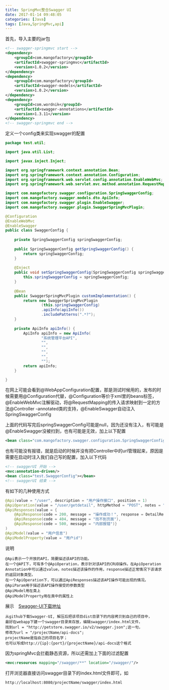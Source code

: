 ```yaml
---
title: SpringMvc整合Swagger UI
date: 2017-01-14 09:48:05
categories: [Java]
tags: [Java,SpringMvc,api]
---
```

首先，导入主要的jar包
```XML
<!-- swagger-springmvc start -->
<dependency>
	<groupId>com.mangofactory</groupId>
	<artifactId>swagger-springmvc</artifactId>
	<version>1.0.2</version>
</dependency>
<dependency>
	<groupId>com.mangofactory</groupId>
	<artifactId>swagger-models</artifactId>
	<version>1.0.2</version>
</dependency>
<dependency>
	<groupId>com.wordnik</groupId>
	<artifactId>swagger-annotations</artifactId>
	<version>1.3.11</version>
</dependency>
<!-- swagger-springmvc end -->
```
定义一个config类来实现swagger的配置
```Java
package test.util;

import java.util.List;

import javax.inject.Inject;

import org.springframework.context.annotation.Bean;
import org.springframework.context.annotation.Configuration;
import org.springframework.web.servlet.config.annotation.EnableWebMvc;
import org.springframework.web.servlet.mvc.method.annotation.RequestMappingHandlerMapping;

import com.mangofactory.swagger.configuration.SpringSwaggerConfig;
import com.mangofactory.swagger.models.dto.ApiInfo;
import com.mangofactory.swagger.plugin.EnableSwagger;
import com.mangofactory.swagger.plugin.SwaggerSpringMvcPlugin;

@Configuration
@EnableWebMvc
@EnableSwagger
public class SwaggerConfig {
	
	private SpringSwaggerConfig springSwaggerConfig;
	
	public SpringSwaggerConfig getSpringSwaggerConfig() {
		return springSwaggerConfig;
	}
	
	@Inject
	public void setSpringSwaggerConfig(SpringSwaggerConfig springSwaggerConfig) {
		this.springSwaggerConfig = springSwaggerConfig;
	}
	
	@Bean
	public SwaggerSpringMvcPlugin customImplementation() {
		return new SwaggerSpringMvcPlugin
				(this.springSwaggerConfig)
				.apiInfo(apiInfo())
				.includePatterns(".*?");
	}
	
	private ApiInfo apiInfo() {
		ApiInfo apiInfo = new ApiInfo(
                "系统管理平台API",
                "",
                "", 
                "",
                "",
                "");
        return apiInfo;
	}

}
```
在网上可能会看到@WebAppConfiguration配置，那是测试时候用的，发布的时候需要用@Configuration代替，@Configuration等价于xml里的beans标签，@EnableWebMvc注解驱动，将@RequestMapping的传入请求映射到一定的方法@Controller -annotated类的支持，@EnableSwagger自动注入SpringSwaggerConfig

上面的代码写完后springSwaggerConfig可能是null，因为还没有注入，有可能是@EnableSwagger没被扫到，也有可能是无效，加上以下配置
```XML
<bean class="com.mangofactory.swagger.configuration.SpringSwaggerConfig" />
```
也有可能没有报错，就是启动的时候并没有把Controller中的url管理起来，原因是需要在启动时注入我们自己写的配置，加入以下代码
```XML
<!-- swaggerUI 开始 -->
<mvc:annotation-driven/>
<bean class="test.SwaggerConfig"></bean>
<!-- swaggerUI 结束 -->
```
有如下的几种使用方式
```Java
@Api(value = "/user", description = "用户操作接口", position = 1) 
@ApiOperation(value = "/user/getdetail", httpMethod = "POST", notes = "获取用户详细信息", response = DetailResponseVo.class)
@ApiResponses(value = {  
	@ApiResponse(code = 200, message = "操作成功！", response = DetailResponseVo.class),  
	@ApiResponse(code = 404, message = "找不到页面"),  
	@ApiResponse(code = 500, message = "内部报错")}
)
@ApiModel(value = "用户信息")
@ApiModelProperty(value = "用户id")
```
说明
```
@Api表示一个开放的API，简要描述该API的功能。
在一个@API下，可有多个@ApiOperation，表示针对该API的CRUD操作。在ApiOperation Annotation中可以通过value，notes描述该操作的作用，response描述正常情况下该请求的返回对象类型。
在一个ApiOperation下，可以通过ApiResponses描述该API操作可能出现的情况。
@ApiParam用于描述该API操作接受的参数类型
@ApiModel用在类上
@ApiModelProperty用在类中的属性上
```
展示　[Swagger-UI下载地址](https://github.com/swagger-api/swagger-ui "https://github.com/swagger-api/swagger-ui")
```
从github下载Swagger-UI, 解压后把该项目dist目录下的内容拷贝到自己的项目中，
最好在webapp下建一个swagger目录来存放，编辑swagger/index.html文件，
找到url = "http://petstore.swagger.io/v2/swagger.json";这一句，
修改为url = "/projectName/api-docs";
projectName是指自己的项目名字；
也可以写成http://{ip}:{port}/{projectName}/api-docs这个格式
```
因为springMvc会拦截静态资源，所以还需加上下面的过滤配置
```XML
<mvc:resources mapping="/swagger/**" location="/swagger/"/>
```
打开浏览器直接访问swagger目录下的index.html文件即可，如
```
http://localhost:8080/projectName/swagger/index.html
```